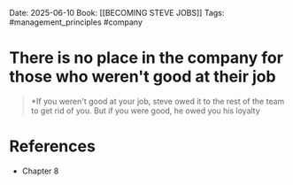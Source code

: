 Date: 2025-06-10
Book: [[BECOMING STEVE JOBS]]
Tags: #management_principles #company

# There is no place in the company for those who weren't good at their job

>*If you weren't good at your job, steve owed it to the rest of the team to get rid of you. But if you were good, he owed you his loyalty
# References 
- Chapter  8